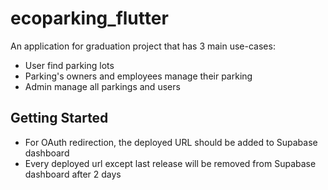 # ecoparking_flutter

An application for graduation project that has 3 main use-cases:
- User find parking lots
- Parking's owners and employees manage their parking
- Admin manage all parkings and users

## Getting Started

- For OAuth redirection, the deployed URL should be added to Supabase dashboard
- Every deployed url except last release will be removed from Supabase dashboard after 2 days

